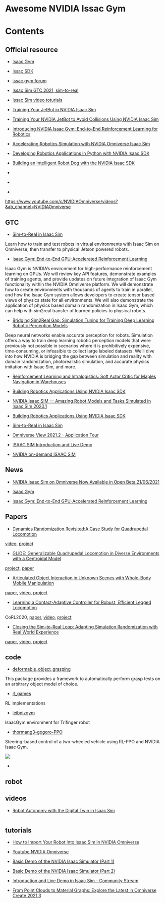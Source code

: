 # Awesome NVIDIA Issac Gym


# Contents


## Official resource

- [Isaac Gym](https://developer.nvidia.com/isaac-gym)

- [Issac SDK](https://docs.nvidia.com/isaac/isaac/doc/index.html)

- [issac gym forum](https://forums.developer.nvidia.com/c/agx-autonomous-machines/isaac/isaac-gym/322)


- [Issac Sim GTC 2021, sim-to-real](https://www.nvidia.com/en-us/on-demand/session/gtcspring21-s31824/)

- [Issac Sim video toturials](https://www.youtube.com/playlist?list=PL3jK4xNnlCVf1SzxjCm7ZxDBNl9QYyV8X)

- [Training Your JetBot in NVIDIA Isaac Sim](https://developer.nvidia.com/blog/training-your-jetbot-in-isaac-sim/)

- [Training Your NVIDIA JetBot to Avoid Collisions Using NVIDIA Isaac Sim](https://developer.nvidia.com/blog/training-your-nvidia-jetbot-to-avoid-collisions-using-nvidia-isaac-sim/)

- [Introducing NVIDIA Isaac Gym: End-to-End Reinforcement Learning for Robotics](https://developer.nvidia.com/blog/introducing-isaac-gym-rl-for-robotics/)

- [Accelerating Robotics Simulation with NVIDIA Omniverse Isaac Sim](https://developer.nvidia.com/blog/accelerating-robotics-simulation-with-nvidia-omniverse-isaac-sim/)

- [Developing Robotics Applications in Python with NVIDIA Isaac SDK](https://developer.nvidia.com/blog/developing-robotics-applications-in-python-with-isaac-sdk/)

- [Building an Intelligent Robot Dog with the NVIDIA Isaac SDK](https://developer.nvidia.com/blog/building-intelligent-robot-dog-with-isaac-sdk/)

- []()

- []()

- []()

https://www.youtube.com/c/NVIDIAOmniverse/videos?&ab_channel=NVIDIAOmniverse

## GTC

- [Sim-to-Real in Isaac Sim](https://www.nvidia.com/en-us/on-demand/session/gtcspring21-s31824/)

Learn how to train and test robots in virtual environments with Isaac Sim on Omniverse, then transfer to physical Jetson powered robots.

- [Isaac Gym: End-to-End GPU-Accelerated Reinforcement Learning](https://www.nvidia.com/en-us/on-demand/session/gtcspring21-s32037/)

Isaac Gym is NVIDIA’s environment for high-performance reinforcement learning on GPUs. We will review key API features, demonstrate examples of training agents, and provide updates on future integration of Isaac Gym functionality within the NVIDIA Omniverse platform. We will demonstrate how to create environments with thousands of agents to train in parallel, and how the Isaac Gym system allows developers to create tensor based views of physics state for all environments. We will also demonstrate the application of physics based domain randomization in Isaac Gym, which can help with sim2real transfer of learned policies to physical robots.

- [Bridging Sim2Real Gap: Simulation Tuning for Training Deep Learning Robotic Perception Models](https://www.nvidia.com/en-us/on-demand/session/gtcspring21-s31649/)

Deep neural networks enable accurate perception for robots. Simulation offers a way to train deep learning robotic perception models that were previously not possible in scenarios where it is prohibitively expensive, time-consuming, or infeasible to collect large labeled datasets. We’ll dive into how NVIDIA is bridging the gap between simulation and reality with domain randomization, photorealistic simulation, and accurate physics imitation with Isaac Sim, and more.

- [Reinforcement Learning and Intralogistics: Soft Actor Critic for Maples Navigation in Warehouses](https://www.nvidia.com/en-us/on-demand/session/gtcspring21-e31467/)

- [Building Robotics Applications Using NVIDIA Isaac SDK](https://www.nvidia.com/en-us/on-demand/session/gtcfall20-a21856/)

- [NVIDIA Isaac SIM — Amazing Robot Models and Tasks Simulated in Isaac Sim 2020.1](https://www.nvidia.com/en-us/on-demand/session/gtcsj20-d2s43/)

- [Building Robotics Applications Using NVIDIA Isaac SDK](https://www.nvidia.com/en-us/on-demand/session/gtcfall20-a21856/)

- [Sim-to-Real in Isaac Sim](https://www.nvidia.com/en-us/on-demand/session/gtcspring21-s31824/)

- [Omniverse View 2021.2 - Application Tour](https://www.nvidia.com/en-us/on-demand/session/omniverse2020-om1315/)

- [ISAAC SIM Introduction and Live Demo](https://www.nvidia.com/en-us/on-demand/session/omniverse2020-om1314/)

- [NVIDIA on-demand ISAAC SIM](https://www.nvidia.com/en-us/on-demand/search/?facet.mimetype[]=event%20session&layout=list&page=1&q=isaac%20sim&sort=relevance)

## News

- [NVIDIA Isaac Sim on Omniverse Now Available in Open Beta 21/06/2021](https://developer.nvidia.com/blog/nvidia-isaac-sim-on-omniverse-now-available-in-open-beta/)

- [Isaac Gym](https://www.nvidia.com/en-us/on-demand/session/gtcsiliconvalley2019-s9918/)

- [Isaac Gym: End-to-End GPU-Accelerated Reinforcement Learning](https://www.nvidia.com/en-us/on-demand/session/gtcspring21-s32037/)

## Papers

- [Dynamics Randomization Revisited:A Case Study for Quadrupedal Locomotion](https://arxiv.org/abs/2011.02404)

[video](https://youtu.be/ckdHWWpfSpk), [project](https://www.pair.toronto.edu/understanding-dr/) []()

- [GLiDE: Generalizable Quadrupedal Locomotion in Diverse Environments with a Centroidal Model]()

[project](https://www.pair.toronto.edu/glide-quadruped/), [paper]()

- [Articulated Object Interaction in Unknown Scenes with Whole-Body Mobile Manipulation]()

[paper](http://arxiv.org/abs/2103.10534), [video](https://youtu.be/Mwer50_fdCU), [project](https://www.pair.toronto.edu/articulated-mm/)

- [Learning a Contact-Adaptive Controller for Robust, Efficient Legged Locomotion]()

CoRL2020, [paper](https://arxiv.org/abs/2009.10019), [video](), [project]()

- [Closing the Sim-to-Real Loop: Adapting Simulation Randomization with Real World Experience]()

[paper](https://arxiv.org/abs/1810.05687), [video](), [project](https://sites.google.com/view/simopt)



## code

- [deformable_object_grasping](https://github.com/NVlabs/deformable_object_grasping)

This package provides a framework to automatically perform grasp tests on an arbitrary object model of choice.

- [rl_games](https://github.com/Denys88/rl_games)

RL implementations

- [leibnizgym](https://github.com/pairlab/leibnizgym)

IsaacGym environment for Trifinger robot

- [thormang3-gogoro-PPO](https://github.com/guichristmann/thormang3-gogoro-PPO)

Steering-based control of a two-wheeled vehicle using RL-PPO and NVIDIA Isaac Gym.

![](resources/joystick.gif)

- []()



## robot

## videos

- [Robot Autonomy with the Digital Twin in Isaac Sim](https://youtu.be/vOEdzxR-_Iw)

![]()

## tutorials

- [How to Import Your Robot Into Isaac Sim in NVIDIA Omniverse](https://youtu.be/pxPFr58gHmQ?list=PL3jK4xNnlCVf1SzxjCm7ZxDBNl9QYyV8X)

- [Youtube NVIDIA Omniverse](https://www.youtube.com/channel/UCSKUoczbGAcMld7HjpCR8OA)

- [Basic Demo of the NVIDIA Isaac Simulator (Part 1)](https://www.youtube.com/watch?v=b12M_kCW82o)

- [Basic Demo of the NVIDIA Isaac Simulator (Part 2)](https://youtu.be/XcvMCs9NJfM)

- [Introduction and Live Demo in Isaac Sim - Community Stream](https://youtu.be/vpHR0qiH-GY)

- [From Point Clouds to Material Graphs: Explore the Latest in Omniverse Create 2021.3](https://youtu.be/t9nVWhnOgbE)